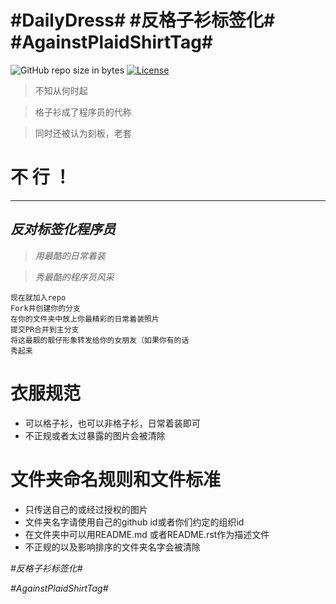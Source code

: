 # #DailyDress# #反格子衫标签化# #AgainstPlaidShirtTag#

![GitHub repo size in bytes](https://img.shields.io/github/repo-size/ReadyState/PlaidShirt.svg)
[![License](https://i.creativecommons.org/l/by-nc-sa/4.0/88x31.png)](http://creativecommons.org/licenses/by-nc-sa/4.0/)  


>不知从何时起

>格子衫成了程序员的代称

>同时还被认为刻板，老套


# 不 行 ！

----

## *反对标签化程序员*

>*用最酷的日常着装*

>*秀最酷的程序员风采*

````
现在就加入repo
Fork并创建你的分支
在你的文件夹中放上你最精彩的日常着装照片
提交PR合并到主分支
将这最靓的靓仔形象转发给你的女朋友（如果你有的话
秀起来
````
# 衣服规范

- 可以格子衫，也可以非格子衫，日常着装即可
- 不正规或者太过暴露的图片会被清除

# 文件夹命名规则和文件标准

- 只传送自己的或经过授权的图片
- 文件夹名字请使用自己的github id或者你们约定的组织id
- 在文件夹中可以用README.md 或者README.rst作为描述文件
- 不正规的以及影响排序的文件夹名字会被清除

*#反格子衫标签化#*

*#AgainstPlaidShirtTag#*


